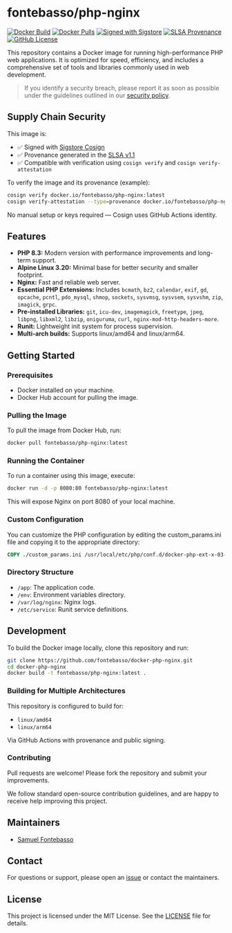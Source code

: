# fontebasso/php-nginx

[![Docker Build](https://github.com/fontebasso/docker-php-nginx/workflows/docker/badge.svg)](https://github.com/fontebasso/docker-php-nginx/actions?query=workflow%3Adocker)
[![Docker Pulls](https://img.shields.io/docker/pulls/fontebasso/php-nginx)](https://hub.docker.com/r/fontebasso/php-nginx)
[![Signed with Sigstore](https://img.shields.io/badge/sigstore-signed-blue?logo=sigstore)](https://www.sigstore.dev)
[![SLSA Provenance](https://img.shields.io/badge/provenance-SLSA%20v1.1-brightgreen)](https://slsa.dev/spec/v1.1)
[![GitHub License](https://img.shields.io/github/license/fontebasso/docker-php-nginx)](https://github.com/fontebasso/docker-php-nginx/blob/main/LICENSE)

This repository contains a Docker image for running high-performance PHP web applications. It is optimized for speed, efficiency, and includes a comprehensive set of tools and libraries commonly used in web development.

> If you identify a security breach, please report it as soon as possible under the guidelines outlined in our [security policy](SECURITY.md).


## Supply Chain Security

This image is:

- ✅ Signed with [Sigstore Cosign](https://docs.sigstore.dev)
- ✅ Provenance generated in the [SLSA v1.1](https://slsa.dev/spec/v1.1/provenance)
- ✅ Compatible with verification using `cosign verify` and `cosign verify-attestation`

To verify the image and its provenance (example):

```bash
cosign verify docker.io/fontebasso/php-nginx:latest
cosign verify-attestation --type=provenance docker.io/fontebasso/php-nginx:latest
```

No manual setup or keys required — Cosign uses GitHub Actions identity.

## Features

- **PHP 8.3:** Modern version with performance improvements and long-term support.
- **Alpine Linux 3.20:** Minimal base for better security and smaller footprint.
- **Nginx:** Fast and reliable web server.
- **Essential PHP Extensions:** Includes `bcmath`, `bz2`, `calendar`, `exif`, `gd`, `opcache`, `pcntl`, `pdo_mysql`, `shmop`, `sockets`, `sysvmsg`, `sysvsem`, `sysvshm`, `zip`, `imagick`, `grpc`.
- **Pre-installed Libraries:** `git`, `icu-dev`, `imagemagick`, `freetype`, `jpeg`, `libpng`, `libxml2`, `libzip`, `oniguruma`, `curl`, `nginx-mod-http-headers-more`.
- **Runit:** Lightweight init system for process supervision.
- **Multi-arch builds:** Supports linux/amd64 and linux/arm64.

## Getting Started

### Prerequisites

- Docker installed on your machine.
- Docker Hub account for pulling the image.

### Pulling the Image

To pull the image from Docker Hub, run:

```bash
docker pull fontebasso/php-nginx:latest
```
### Running the Container

To run a container using this image, execute:

```bash
docker run -d -p 8080:80 fontebasso/php-nginx:latest
```

This will expose Nginx on port 8080 of your local machine.

### Custom Configuration

You can customize the PHP configuration by editing the custom_params.ini file and copying it to the appropriate directory:

```dockerfile
COPY ./custom_params.ini /usr/local/etc/php/conf.d/docker-php-ext-x-03-custom-params.ini
```

### Directory Structure

- `/app`: The application code.
- `/env`: Environment variables directory.
- `/var/log/nginx`: Nginx logs.
- `/etc/service`: Runit service definitions.

## Development

To build the Docker image locally, clone this repository and run:

```bash
git clone https://github.com/fontebasso/docker-php-nginx.git
cd docker-php-nginx
docker build -t fontebasso/php-nginx:latest .
```

### Building for Multiple Architectures

This repository is configured to build for:

- `linux/amd64`
- `linux/arm64`

Via GitHub Actions with provenance and public signing.

### Contributing

Pull requests are welcome! Please fork the repository and submit your improvements.

We follow standard open-source contribution guidelines, and are happy to receive help improving this project.

## Maintainers

- [Samuel Fontebasso](https://github.com/fontebasso)

## Contact

For questions or support, please open an [issue](https://github.com/fontebasso/docker-php-nginx/issues) or contact the maintainers.

## License

This project is licensed under the MIT License. See the [LICENSE](LICENSE) file for details.
